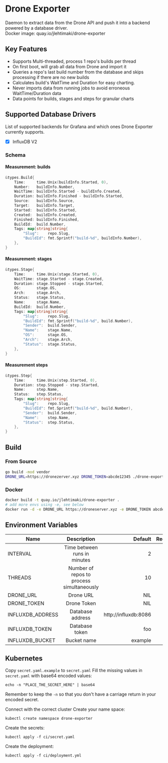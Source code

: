 # Drone Exporter
Daemon to extract data from the Drone API and push it into a backend powered by a database driver. \
Docker image: quay.io/jlehtimaki/drone-exporter
## Key Features
* Supports Multi-threaded, process 1 repo's builds per thread
* On first boot, will grab all data from Drone and import it
* Queries a repo's last build number from the database and skips processing if there are no new builds
* Calculates build's WaitTime and Duration for easy charting.
* Never imports data from running jobs to avoid erroneous WaitTime/Duration data
* Data points for builds, stages and steps for granular charts

## Supported Database Drivers
List of supported backends for Grafana and which ones Drone Exporter currently supports.
- [x] InfluxDB V2

### Schema

#### Measurement: builds 
```go
&types.Build{
    Time:     time.Unix(buildInfo.Started, 0),
    Number:   buildInfo.Number,
    WaitTime: buildInfo.Started - buildInfo.Created,
    Duration: buildInfo.Finished - buildInfo.Started,
    Source:   buildInfo.Source,
    Target:   buildInfo.Target,
    Started:  buildInfo.Started,
    Created:  buildInfo.Created,
    Finished: buildInfo.Finished,
    BuildId:  build.Number,
    Tags: map[string]string{
        "Slug":    repo.Slug,
        "BuildId": fmt.Sprintf("build-%d", buildInfo.Number),
    },
}
```

#### Measurement: stages
```go
&types.Stage{
    Time:     time.Unix(stage.Started, 0),
    WaitTime: stage.Started - stage.Created,
    Duration: stage.Stopped - stage.Started,
    OS:       stage.OS,
    Arch:     stage.Arch,
    Status:   stage.Status,
    Name:     stage.Name,
    BuildId:  build.Number,
    Tags: map[string]string{
        "Slug":    repo.Slug,
        "BuildId": fmt.Sprintf("build-%d", build.Number),
        "Sender":  build.Sender,
        "Name":    stage.Name,
        "OS":      stage.OS,
        "Arch":    stage.Arch,
        "Status":  stage.Status,
    },
}
```

#### Measurement steps
```go
&types.Step{
    Time:     time.Unix(step.Started, 0),
    Duration: step.Stopped - step.Started,
    Name:     step.Name,
    Status:   step.Status,
    Tags: map[string]string{
        "Slug":    repo.Slug,
        "BuildId": fmt.Sprintf("build-%d", build.Number),
        "Sender":  build.Sender,
        "Name":    step.Name,
        "Status":  step.Status,
    },
}
```

## Build
### From Source
```bash
go build -mod vendor
DRONE_URL=https://dronezerver.xyz DRONE_TOKEN=abcde12345 ./drone-exporter
```

### Docker
```bash
docker build -t quay.io/jlehtimaki/drone-exporter .
# add more envs using -e, see below
docker run -d -e DRONE_URL https://droneserver.xyz -e DRONE_TOKEN abcde12345 quay.io/jlehtimaki/drone-exporter
```

## Environment Variables
| Name             |                Description                | Default               | Required  |
|------------------|:-----------------------------------------:| ---------------------:|:---------:|
| INTERVAL         |       Time between runs in minutes        | 2                  | No        |
| THREADS          | Number of repos to process simultaneously | 10     | No        |
| DRONE_URL        |                 Drone URL                 | NIL                   | Yes       |
| DRONE_TOKEN      |                Drone Token                | NIL                   | Yes       |
| INFLUXDB_ADDRESS |             Database address              | http://influxdb:8086 | No        |
| INFLUXDB_TOKEN   |              Database token               | foo                   | No        |
| INFLUXDB_BUCKET  |                Bucket name                | example               | No        |

## Kubernetes

Copy `secret.yaml.example` to `secret.yaml`
Fill the missing values in `secret.yaml` with base64 encoded values:

```
echo -n "PLACE_THE_SECRET_HERE" | base64
```

Remember to keep the `-n` so that you don't have a carriage return in your encoded secret.

Connect with the correct cluster
Create your name space:
```
kubectl create namespace drone-exporter
```
Create the secrets:
```
kubectl apply -f ci/secret.yaml
```
Create the deployment:
```
kubectl apply -f ci/deployment.yml
```